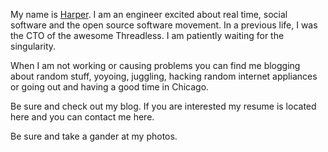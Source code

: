 My name is [Harper](http://nata2.org/). I am an engineer excited about real time, social software and the open source software movement. In a previous life, I was the CTO of the awesome Threadless. I am patiently waiting for the singularity.

When I am not working or causing problems you can find me blogging about random stuff, yoyoing, juggling, hacking random internet appliances or going out and having a good time in Chicago.

Be sure and check out my blog. If you are interested my resume is located here and you can contact me here.

Be sure and take a gander at my photos.